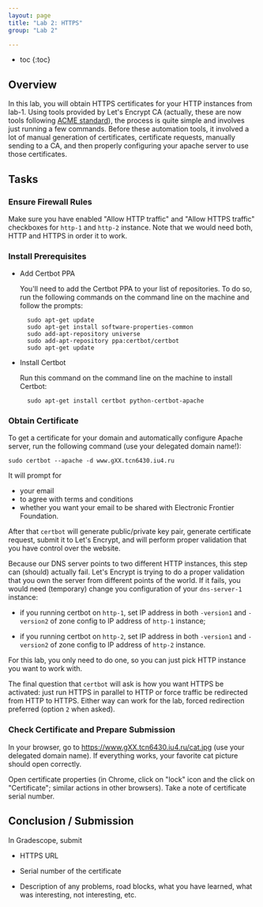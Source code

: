```yaml
---
layout: page
title: "Lab 2: HTTPS"
group: "Lab 2"

---
```


* toc
{:toc}

## Overview

In this lab, you will obtain HTTPS certificates for your HTTP instances from lab-1.
Using tools provided by Let's Encrypt CA (actually, these are now tools following [ACME standard](https://tools.ietf.org/html/rfc8555)), the process is quite simple and involves just running a few commands.
Before these automation tools, it involved a lot of manual generation of certificates, certificate requests, manually sending to a CA, and then properly configuring your apache server to use those certificates.

## Tasks

### Ensure Firewall Rules

Make sure you have enabled "Allow HTTP traffic" and "Allow HTTPS traffic" checkboxes for `http-1` and `http-2` instance.
Note that we would need both, HTTP and HTTPS in order it to work.

### Install Prerequisites

- Add Certbot PPA

    You'll need to add the Certbot PPA to your list of repositories. To do so, run the following commands on the command line on the machine and follow the prompts:
    
        sudo apt-get update
        sudo apt-get install software-properties-common
        sudo add-apt-repository universe
        sudo add-apt-repository ppa:certbot/certbot
        sudo apt-get update

- Install Certbot

	Run this command on the command line on the machine to install Certbot:
	
	    sudo apt-get install certbot python-certbot-apache

### Obtain Certificate

To get a certificate for your domain and automatically configure Apache server, run the following command (use your delegated domain name!):

    sudo certbot --apache -d www.gXX.tcn6430.iu4.ru

It will prompt for
- your email
- to agree with terms and conditions
- whether you want your email to be shared with Electronic Frontier Foundation.

After that `certbot` will generate public/private key pair, generate certificate request, submit it to Let's Encrypt, and will perform proper validation that you have control over the website.

Because our DNS server points to two different HTTP instances, this step can (should) actually fail. Let's Encrypt is trying to do a proper validation that you own the server from different points of the world.
If it fails, you would need (temporary) change you configuration of your `dns-server-1` instance:

- if you running certbot on `http-1`, set IP address in both `-version1` and `-version2` of zone config to IP address of `http-1` instance;

- if you running certbot on `http-2`, set IP address in both `-version1` and `-version2` of zone config to IP address of `http-2` instance.

For this lab, you only need to do one, so you can just pick HTTP instance you want to work with.

The final question that `certbot` will ask is how you want HTTPS be activated: just run HTTPS in parallel to HTTP or force traffic be redirected from HTTP to HTTPS.
Either way can work for the lab, forced redirection preferred (option `2` when asked).

### Check Certificate and Prepare Submission

In your browser, go to https://www.gXX.tcn6430.iu4.ru/cat.jpg (use your delegated domain name).
If everything works, your favorite cat picture should open correctly.

Open certificate properties (in Chrome, click on "lock" icon and the click on "Certificate"; similar actions in other browsers).
Take a note of certificate serial number.

## Conclusion / Submission

In Gradescope, submit

- HTTPS URL

- Serial number of the certificate

- Description of any problems, road blocks, what you have learned, what was interesting, not interesting, etc.
